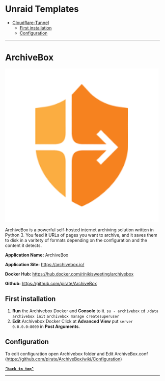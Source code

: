 # Unraid Templates
- [Cloudflare-Tunnel](#archivebox)
  * [First installation](#first-installation)
  * [Configuration](#configuration)
----
# ArchiveBox
![Cloudflare-Tunnel](https://raw.githubusercontent.com/Scootter23/unraid-templates/main/templates/img/cloudflare-zerotrust.png)

ArchiveBox is a powerful self-hosted internet archiving solution written in Python 3. You feed it URLs of pages you want to archive, and it saves them to disk in a varitety of formats depending on the configuration and the content it detects. 

**Application Name:** ArchiveBox

**Application Site:** https://archivebox.io/

**Docker Hub:** https://hub.docker.com/r/nikisweeting/archivebox

**Github:** https://github.com/pirate/ArchiveBox
## First installation 
1. **Run** the Archivebox Docker and **Console** to it.
```su - archivebox```
```cd /data```
```archivebox init```
```archivebox manage createsuperuser```
2. **Edit** Archivebox Docker Click at **Advanced View** put ```server 0.0.0.0:8000``` in **Post Arguments**.
## Configuration
To edit configuration open Archivebox folder and Edit ArchiveBox.conf (https://github.com/pirate/ArchiveBox/wiki/Configuration)

**[`^back to top^`](#unraid-templates)**

----
